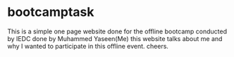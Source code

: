 # bootcamptask
This is a simple one page website done for the offline bootcamp conducted by IEDC
done by Muhammed Yaseen(Me) this website talks about me and why I wanted to participate
in this offline event.
cheers.

